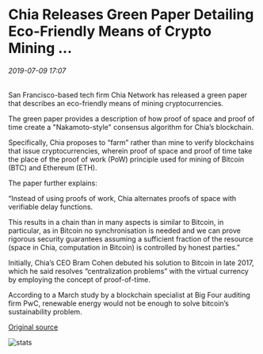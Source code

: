 # Chia Releases Green Paper Detailing Eco-Friendly Means of Crypto Mining ...

###### 2019-07-09 17:07

San Francisco-based tech firm Chia Network has released a green paper that describes an eco-friendly means of mining cryptocurrencies.

The green paper provides a description of how proof of space and proof of time create a "Nakamoto-style" consensus algorithm for Chia’s blockchain.

Specifically, Chia proposes to “farm” rather than mine to verify blockchains that issue cryptocurrencies, wherein proof of space and proof of time take the place of the proof of work (PoW) principle used for mining of Bitcoin (BTC) and Ethereum (ETH).

The paper further explains:

“Instead of using proofs of work, Chia alternates proofs of space with verifiable delay functions.

This results in a chain than in many aspects is similar to Bitcoin, in particular, as in Bitcoin no synchronisation is needed and we can prove rigorous security guarantees assuming a sufficient fraction of the resource (space in Chia, computation in Bitcoin) is controlled by honest parties.”

Initially, Chia’s CEO Bram Cohen debuted his solution to Bitcoin in late 2017, which he said resolves “centralization problems” with the virtual currency by employing the concept of proof-of-time.

According to a March study by a blockchain specialist at Big Four auditing firm PwC, renewable energy would not be enough to solve bitcoin’s sustainability problem.

[Original source](https://cointelegraph.com/news/chia-releases-green-paper-detailing-eco-friendly-means-of-crypto-mining)

![stats](https://c.statcounter.com/11760860/0/a89fa40b/1/ "stats")